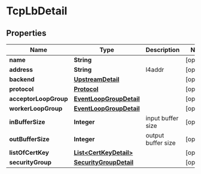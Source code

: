 
# TcpLbDetail

## Properties
Name | Type | Description | Notes
------------ | ------------- | ------------- | -------------
**name** | **String** |  |  [optional]
**address** | **String** | l4addr |  [optional]
**backend** | [**UpstreamDetail**](UpstreamDetail.md) |  |  [optional]
**protocol** | [**Protocol**](Protocol.md) |  |  [optional]
**acceptorLoopGroup** | [**EventLoopGroupDetail**](EventLoopGroupDetail.md) |  |  [optional]
**workerLoopGroup** | [**EventLoopGroupDetail**](EventLoopGroupDetail.md) |  |  [optional]
**inBufferSize** | **Integer** | input buffer size |  [optional]
**outBufferSize** | **Integer** | output buffer size |  [optional]
**listOfCertKey** | [**List&lt;CertKeyDetail&gt;**](CertKeyDetail.md) |  |  [optional]
**securityGroup** | [**SecurityGroupDetail**](SecurityGroupDetail.md) |  |  [optional]



